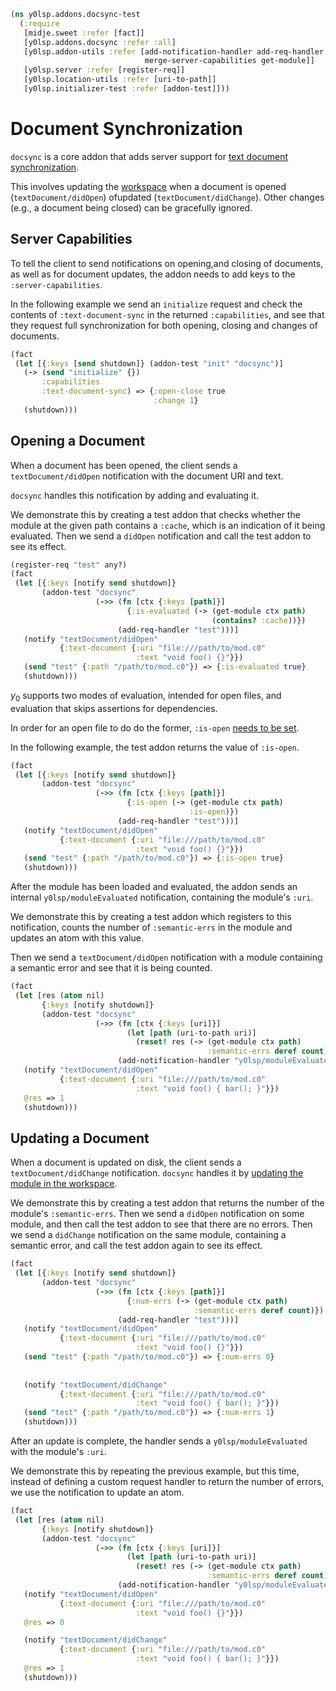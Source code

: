 ```clojure
(ns y0lsp.addons.docsync-test
  (:require
   [midje.sweet :refer [fact]]
   [y0lsp.addons.docsync :refer :all]
   [y0lsp.addon-utils :refer [add-notification-handler add-req-handler
                              merge-server-capabilities get-module]]
   [y0lsp.server :refer [register-req]]
   [y0lsp.location-utils :refer [uri-to-path]]
   [y0lsp.initializer-test :refer [addon-test]]))

```
# Document Synchronization

`docsync` is a core addon that adds server support for [text document
synchronization](https://microsoft.github.io/language-server-protocol/specifications/lsp/3.17/specification/#textDocument_synchronization).

This involves updating the [workspace](workspace.md) when a document is
opened (`textDocument/didOpen`) ofupdated (`textDocument/didChange`). Other
changes (e.g., a document being closed) can be gracefully ignored.

## Server Capabilities

To tell the client to send notifications on opening,and closing of documents,
as well as for document updates, the addon needs to add keys to the
`:server-capabilities`.

In the following example we send an `initialize` request and check the
contents of `:text-document-sync` in the returned `:capabilities`, and see
that they request full synchronization for both opening, closing and changes
of documents.
```clojure
(fact
 (let [{:keys [send shutdown]} (addon-test "init" "docsync")]
   (-> (send "initialize" {})
       :capabilities
       :text-document-sync) => {:open-close true
                                :change 1}
   (shutdown)))

```
## Opening a Document

When a document has been opened, the client sends a `textDocument/didOpen`
notification with the document URI and text.

`docsync` handles this notification by adding and evaluating it.

We demonstrate this by creating a test addon that checks whether the module
at the given path contains a `:cache`, which is an indication of it being
evaluated. Then we send a `didOpen` notification and call the test addon to
see its effect.
```clojure
(register-req "test" any?)
(fact
 (let [{:keys [notify send shutdown]}
       (addon-test "docsync"
                   (->> (fn [ctx {:keys [path]}]
                          {:is-evaluated (-> (get-module ctx path)
                                             (contains? :cache))})
                        (add-req-handler "test")))]
   (notify "textDocument/didOpen"
           {:text-document {:uri "file:///path/to/mod.c0"
                            :text "void foo() {}"}})
   (send "test" {:path "/path/to/mod.c0"}) => {:is-evaluated true}
   (shutdown)))

```
$y_0$ supports two modes of evaluation, intended for open files, and
evaluation that skips assertions for dependencies.

In order for an open file to do do the former, `:is-open` [needs to be
set](initializer.md#error-handling).

In the following example, the test addon returns the value of `:is-open`.
```clojure
(fact
 (let [{:keys [notify send shutdown]}
       (addon-test "docsync"
                   (->> (fn [ctx {:keys [path]}]
                          {:is-open (-> (get-module ctx path)
                                        :is-open)})
                        (add-req-handler "test")))]
   (notify "textDocument/didOpen"
           {:text-document {:uri "file:///path/to/mod.c0"
                            :text "void foo() {}"}})
   (send "test" {:path "/path/to/mod.c0"}) => {:is-open true}
   (shutdown)))

```
After the module has been loaded and evaluated, the addon sends an internal
`y0lsp/moduleEvaluated` notification, containing the module's `:uri`.

We demonstrate this by creating a test addon which registers to this
notification, counts the number of `:semantic-errs` in the module and updates
an atom with this value.

Then we send a `textDocument/didOpen` notification with a module containing a
semantic error and see that it is being counted.
```clojure
(fact
 (let [res (atom nil)
       {:keys [notify shutdown]}
       (addon-test "docsync"
                   (->> (fn [ctx {:keys [uri]}]
                          (let [path (uri-to-path uri)]
                            (reset! res (-> (get-module ctx path)
                                            :semantic-errs deref count))))
                        (add-notification-handler "y0lsp/moduleEvaluated")))]
   (notify "textDocument/didOpen"
           {:text-document {:uri "file:///path/to/mod.c0"
                            :text "void foo() { bar(); }"}})
   @res => 1
   (shutdown)))

```
## Updating a Document

When a document is updated on disk, the client sends a
`textDocument/didChange` notification. `docsync` handles it by [updating the
module in the workspace](workspace.md#module-updates).

We demonstrate this by creating a test addon that returns the number of the
module's `:semantic-errs`. Then we send a `didOpen` notification on some
module, and then call the test addon to see that there are no errors. Then we
send a `didChange` notification on the same module, containing a semantic
error, and call the test addon again to see its effect.
```clojure
(fact
 (let [{:keys [notify send shutdown]}
       (addon-test "docsync"
                   (->> (fn [ctx {:keys [path]}]
                          {:num-errs (-> (get-module ctx path)
                                         :semantic-errs deref count)})
                        (add-req-handler "test")))]
   (notify "textDocument/didOpen"
           {:text-document {:uri "file:///path/to/mod.c0"
                            :text "void foo() {}"}})
   (send "test" {:path "/path/to/mod.c0"}) => {:num-errs 0}
   
   
   (notify "textDocument/didChange"
           {:text-document {:uri "file:///path/to/mod.c0"
                            :text "void foo() { bar(); }"}})
   (send "test" {:path "/path/to/mod.c0"}) => {:num-errs 1} 
   (shutdown)))

```
After an update is complete, the handler sends a `y0lsp/moduleEvaluated` with
the module's `:uri`.

We demonstrate this by repeating the previous example, but this time, instead
of defining a custom request handler to return the number of errors, we use
the notification to update an atom.
```clojure
(fact
 (let [res (atom nil)
       {:keys [notify shutdown]}
       (addon-test "docsync"
                   (->> (fn [ctx {:keys [uri]}]
                          (let [path (uri-to-path uri)]
                            (reset! res (-> (get-module ctx path)
                                            :semantic-errs deref count))))
                        (add-notification-handler "y0lsp/moduleEvaluated")))]
   (notify "textDocument/didOpen"
           {:text-document {:uri "file:///path/to/mod.c0"
                            :text "void foo() {}"}})
   @res => 0

   (notify "textDocument/didChange"
           {:text-document {:uri "file:///path/to/mod.c0"
                            :text "void foo() { bar(); }"}})
   @res => 1
   (shutdown)))
```

